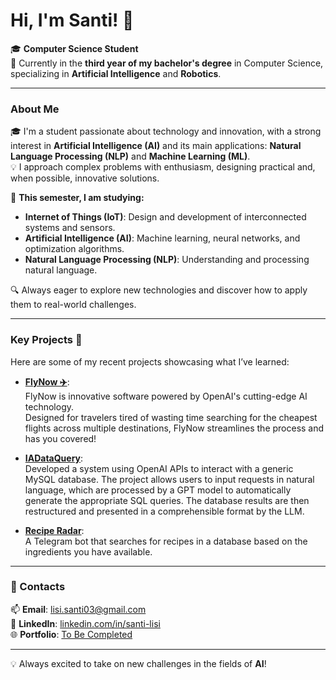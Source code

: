 # Hi, I'm Santi! 👋

🎓 **Computer Science Student**  
📍 Currently in the **third year of my bachelor's degree** in Computer Science, specializing in **Artificial Intelligence** and **Robotics**.

---

### About Me  
🎓 I'm a student passionate about technology and innovation, with a strong interest in **Artificial Intelligence (AI)** and its main applications: **Natural Language Processing (NLP)** and **Machine Learning (ML)**.  
💡 I approach complex problems with enthusiasm, designing practical and, when possible, innovative solutions.

🌱 **This semester, I am studying:**  
- **Internet of Things (IoT)**: Design and development of interconnected systems and sensors.  
- **Artificial Intelligence (AI)**: Machine learning, neural networks, and optimization algorithms.  
- **Natural Language Processing (NLP)**: Understanding and processing natural language.  

🔍 Always eager to explore new technologies and discover how to apply them to real-world challenges.

---

### Key Projects 🚀  
Here are some of my recent projects showcasing what I’ve learned:  
- **[FlyNow ✈️](https://github.com/Erewhon-proj/Hackatania-FlyNow)**:  
  FlyNow is innovative software powered by OpenAI's cutting-edge AI technology.  
  Designed for travelers tired of wasting time searching for the cheapest flights across multiple destinations, FlyNow streamlines the process and has you covered!  

- **[IADataQuery](https://github.com/saintslisi/AIDataQuery)**:  
  Developed a system using OpenAI APIs to interact with a generic MySQL database. The project allows users to input requests in natural language, which are processed by a GPT model to automatically generate the appropriate SQL queries. The database results are then restructured and presented in a comprehensible format by the LLM.  

- **[Recipe Radar](#)**:  
  A Telegram bot that searches for recipes in a database based on the ingredients you have available.

---

### 🔗 Contacts  
📫 **Email**: [lisi.santi03@gmail.com](mailto:lisi.santi03@gmail.com)  
🔗 **LinkedIn**: [linkedin.com/in/santi-lisi](https://www.linkedin.com/in/santi-lisi-956455252)  
🌐 **Portfolio**: [To Be Completed](#)

---

💡 Always excited to take on new challenges in the fields of **AI**!
